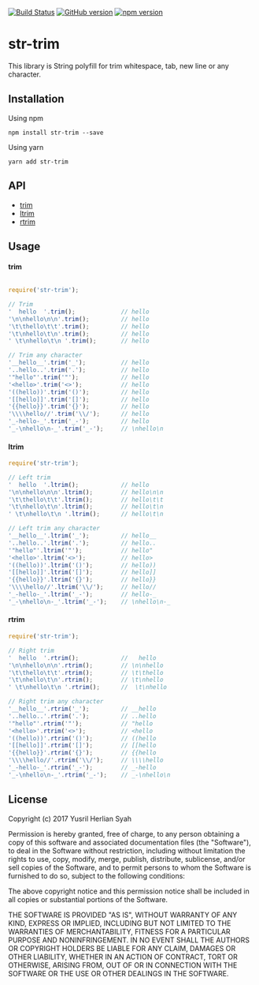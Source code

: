 [![Build Status](https://travis-ci.org/yusrilhs/str-trim.svg?branch=master)](https://travis-ci.org/yusrilhs/str-trim)
[![GitHub version](https://badge.fury.io/gh/yusrilhs%2Fstr-trim.svg)](https://badge.fury.io/gh/yusrilhs%2Fstr-trim)
[![npm version](https://badge.fury.io/js/str-trim.svg)](https://badge.fury.io/js/str-trim)

# str-trim
This library is String polyfill for trim whitespace, tab, new line or any character.

## Installation
Using npm

`npm install str-trim --save`

Using yarn

`yarn add str-trim`

## API
* [trim](#trim)
* [ltrim](#ltrim)
* [rtrim](#rtrim)

## Usage

#### trim
```javascript

require('str-trim');

// Trim
'  hello  '.trim();             // hello
'\n\nhello\n\n'.trim();         // hello
'\t\thello\t\t'.trim();         // hello
'\t\nhello\t\n'.trim();         // hello
' \t\nhello\t\n '.trim();       // hello

// Trim any character
'__hello__'.trim('_');          // hello
'..hello..'.trim('.');          // hello
'"hello"'.trim('"');            // hello
'<hello>'.trim('<>');           // hello
'((hello))'.trim('()');         // hello
'[[hello]]'.trim('[]');         // hello
'{{hello}}'.trim('{}');         // hello
'\\\\hello//'.trim('\\/');      // hello
'_-hello-_'.trim('_-');         // hello
'_-\nhello\n-_'.trim('_-');     // \nhello\n
```
#### ltrim
```javascript
require('str-trim');

// Left trim
'  hello  '.ltrim();            // hello  
'\n\nhello\n\n'.ltrim();        // hello\n\n
'\t\thello\t\t'.ltrim();        // hello\t\t
'\t\nhello\t\n'.ltrim();        // hello\t\n
' \t\nhello\t\n '.ltrim();      // hello\t\n 

// Left trim any character
'__hello__'.ltrim('_');         // hello__
'..hello..'.ltrim('.');         // hello..
'"hello"'.ltrim('"');           // hello"
'<hello>'.ltrim('<>');          // hello>
'((hello))'.ltrim('()');        // hello))
'[[hello]]'.ltrim('[]');        // hello]]
'{{hello}}'.ltrim('{}');        // hello}}
'\\\\hello//'.ltrim('\\/');     // hello//
'_-hello-_'.ltrim('_-');        // hello-_
'_-\nhello\n-_'.ltrim('_-');    // \nhello\n-_
```
#### rtrim
```javascript
require('str-trim');

// Right trim
'  hello  '.rtrim();            //   hello
'\n\nhello\n\n'.rtrim();        // \n\nhello
'\t\thello\t\t'.rtrim();        // \t\thello
'\t\nhello\t\n'.rtrim();        // \t\nhello
' \t\nhello\t\n '.rtrim();      //  \t\nhello

// Right trim any character
'__hello__'.rtrim('_');         // __hello
'..hello..'.rtrim('.');         // ..hello
'"hello"'.rtrim('"');           // "hello
'<hello>'.rtrim('<>');          // <hello
'((hello))'.rtrim('()');        // ((hello
'[[hello]]'.rtrim('[]');        // [[hello
'{{hello}}'.rtrim('{}');        // {{hello
'\\\\hello//'.rtrim('\\/');     // \\\\hello
'_-hello-_'.rtrim('_-');        // _-hello
'_-\nhello\n-_'.rtrim('_-');    // _-\nhello\n
```

## License
Copyright (c) 2017 Yusril Herlian Syah

Permission is hereby granted, free of charge, to any person obtaining a
copy of this software and associated documentation files (the "Software"),
to deal in the Software without restriction, including without limitation
the rights to use, copy, modify, merge, publish, distribute, sublicense,
and/or sell copies of the Software, and to permit persons to whom the
Software is furnished to do so, subject to the following conditions:

The above copyright notice and this permission notice shall be included in
all copies or substantial portions of the Software.

THE SOFTWARE IS PROVIDED "AS IS", WITHOUT WARRANTY OF ANY KIND, EXPRESS OR
IMPLIED, INCLUDING BUT NOT LIMITED TO THE WARRANTIES OF MERCHANTABILITY,
FITNESS FOR A PARTICULAR PURPOSE AND NONINFRINGEMENT. IN NO EVENT SHALL THE
AUTHORS OR COPYRIGHT HOLDERS BE LIABLE FOR ANY CLAIM, DAMAGES OR OTHER
LIABILITY, WHETHER IN AN ACTION OF CONTRACT, TORT OR OTHERWISE, ARISING
FROM, OUT OF OR IN CONNECTION WITH THE SOFTWARE OR THE USE OR OTHER
DEALINGS IN THE SOFTWARE.


